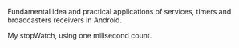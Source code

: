 Fundamental idea and practical applications of services, timers and broadcasters receivers in Android.

My stopWatch, using one milisecond count.
